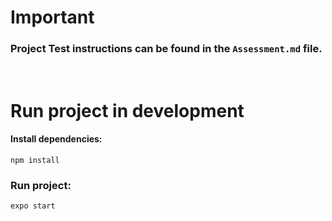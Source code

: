 # Important

### Project Test instructions can be found in the `Assessment.md` file.
<br/>

# Run project in development

#### Install dependencies:
```
npm install
```
### Run project: 
```
expo start
```


